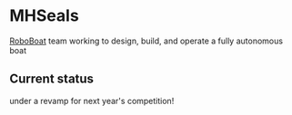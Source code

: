 # MHSeals

[RoboBoat](https://robonation.org/programs/roboboat/) team working to design, build, and operate a fully autonomous boat  

## Current status

under a revamp for next year's competition!
